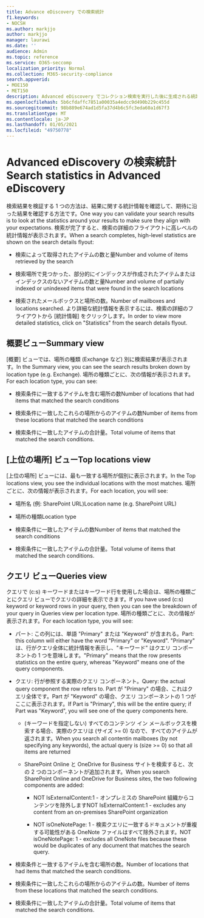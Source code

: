 ```yaml
---
title: Advance eDiscovery での検索統計
f1.keywords:
- NOCSH
ms.author: markjjo
author: markjjo
manager: laurawi
ms.date: ''
audience: Admin
ms.topic: reference
ms.service: O365-seccomp
localization_priority: Normal
ms.collection: M365-security-compliance
search.appverid:
- MOE150
- MET150
description: Advanced eDiscovery でコレクション検索を実行した後に生成される統計情報を表示して、検索結果を検証します。
ms.openlocfilehash: 5b6cfdaffc7851a00035a4edcc9d490b229c455d
ms.sourcegitcommit: 98b889e674ad1d5fa37d4b6c5fc3eda60a1d67f3
ms.translationtype: MT
ms.contentlocale: ja-JP
ms.lasthandoff: 01/05/2021
ms.locfileid: "49750778"
---
```

# <a name="search-statistics-in-advanced-ediscovery"></a><span data-ttu-id="23008-103">Advanced eDiscovery の検索統計</span><span class="sxs-lookup"><span data-stu-id="23008-103">Search statistics in Advanced eDiscovery</span></span>

<span data-ttu-id="23008-104">検索結果を検証する 1 つの方法は、結果に関する統計情報を確認して、期待に沿った結果を確認する方法です。</span><span class="sxs-lookup"><span data-stu-id="23008-104">One way you can validate your search results is to look at the statistics around your results to make sure they align with your expectations.</span></span> <span data-ttu-id="23008-105">検索が完了すると、検索の詳細のフライアウトに高レベルの統計情報が表示されます。</span><span class="sxs-lookup"><span data-stu-id="23008-105">When a search completes, high-level statistics are shown on the search details flyout:</span></span>

- <span data-ttu-id="23008-106">検索によって取得されたアイテムの数と量</span><span class="sxs-lookup"><span data-stu-id="23008-106">Number and volume of items retrieved by the search</span></span>

- <span data-ttu-id="23008-107">検索場所で見つかった、部分的にインデックスが作成されたアイテムまたはインデックスのないアイテムの数と量</span><span class="sxs-lookup"><span data-stu-id="23008-107">Number and volume of partially indexed or unindexed items that were found in the search locations</span></span>

- <span data-ttu-id="23008-108">検索されたメールボックスと場所の数。</span><span class="sxs-lookup"><span data-stu-id="23008-108">Number of mailboxes and locations searched.</span></span>
<span data-ttu-id="23008-109">より詳細な統計情報を表示するには、検索の詳細のフライアウトから [統計情報] をクリックします。</span><span class="sxs-lookup"><span data-stu-id="23008-109">In order to view more detailed statistics, click on "Statistics" from the search details flyout.</span></span>

## <a name="summary-view"></a><span data-ttu-id="23008-110">概要ビュー</span><span class="sxs-lookup"><span data-stu-id="23008-110">Summary view</span></span>

<span data-ttu-id="23008-111">[概要] ビューでは、場所の種類 (Exchange など) 別に検索結果が表示されます。</span><span class="sxs-lookup"><span data-stu-id="23008-111">In the Summary view, you can see the search results broken down by location type (e.g. Exchange).</span></span> <span data-ttu-id="23008-112">場所の種類ごとに、次の情報が表示されます。</span><span class="sxs-lookup"><span data-stu-id="23008-112">For each location type, you can see:</span></span>

- <span data-ttu-id="23008-113">検索条件に一致するアイテムを含む場所の数</span><span class="sxs-lookup"><span data-stu-id="23008-113">Number of locations that had items that matched the search conditions</span></span>

- <span data-ttu-id="23008-114">検索条件に一致したこれらの場所からのアイテムの数</span><span class="sxs-lookup"><span data-stu-id="23008-114">Number of items from these locations that matched the search conditions</span></span>

- <span data-ttu-id="23008-115">検索条件に一致したアイテムの合計量。</span><span class="sxs-lookup"><span data-stu-id="23008-115">Total volume of items that matched the search conditions.</span></span>

## <a name="top-locations-view"></a><span data-ttu-id="23008-116">[上位の場所] ビュー</span><span class="sxs-lookup"><span data-stu-id="23008-116">Top locations view</span></span>

<span data-ttu-id="23008-117">[上位の場所] ビューには、最も一致する場所が個別に表示されます。</span><span class="sxs-lookup"><span data-stu-id="23008-117">In the Top locations view, you see the individual locations with the most matches.</span></span> <span data-ttu-id="23008-118">場所ごとに、次の情報が表示されます。</span><span class="sxs-lookup"><span data-stu-id="23008-118">For each location, you will see:</span></span>

- <span data-ttu-id="23008-119">場所名 (例: SharePoint URL)</span><span class="sxs-lookup"><span data-stu-id="23008-119">Location name (e.g. SharePoint URL)</span></span>

- <span data-ttu-id="23008-120">場所の種類</span><span class="sxs-lookup"><span data-stu-id="23008-120">Location type</span></span>

- <span data-ttu-id="23008-121">検索条件に一致したアイテムの数</span><span class="sxs-lookup"><span data-stu-id="23008-121">Number of items that matched the search conditions</span></span>

- <span data-ttu-id="23008-122">検索条件に一致したアイテムの合計量。</span><span class="sxs-lookup"><span data-stu-id="23008-122">Total volume of items that matched the search conditions.</span></span>

## <a name="queries-view"></a><span data-ttu-id="23008-123">クエリ ビュー</span><span class="sxs-lookup"><span data-stu-id="23008-123">Queries view</span></span>

<span data-ttu-id="23008-124">クエリで (c:s) キーワードまたはキーワード行を使用した場合は、場所の種類ごとにクエリ ビューでクエリの詳細を表示できます。</span><span class="sxs-lookup"><span data-stu-id="23008-124">If you have used (c:s) keyword or keyword rows in your query, then you can see the breakdown of your query in Queries view per location type.</span></span> <span data-ttu-id="23008-125">場所の種類ごとに、次の情報が表示されます。</span><span class="sxs-lookup"><span data-stu-id="23008-125">For each location type, you will see:</span></span>

- <span data-ttu-id="23008-126">パート: この列には、単語 "Primary" または "Keyword" が含まれる。</span><span class="sxs-lookup"><span data-stu-id="23008-126">Part: this column will either have the word "Primary" or "Keyword".</span></span> <span data-ttu-id="23008-127">"Primary" は、行がクエリ全体に統計情報を表示し、"キーワード" はクエリ コンポーネントの 1 つを意味します。</span><span class="sxs-lookup"><span data-stu-id="23008-127">"Primary" means that the row presents statistics on the entire query, whereas "Keyword" means one of the query components.</span></span>

- <span data-ttu-id="23008-128">クエリ: 行が参照する実際のクエリ コンポーネント。</span><span class="sxs-lookup"><span data-stu-id="23008-128">Query: the actual query component the row refers to.</span></span> <span data-ttu-id="23008-129">Part が "Primary" の場合、これはクエリ全体です。Part が "Keyword" の場合、クエリ コンポーネントの 1 つがここに表示されます。</span><span class="sxs-lookup"><span data-stu-id="23008-129">If Part is "Primary", this will be the entire query; if Part was "Keyword", you will see one of the query components here.</span></span>
  
  - <span data-ttu-id="23008-130">(キーワードを指定しない) すべてのコンテンツ イン メールボックスを検索する場合、実際のクエリは (サイズ >= 0) なので、すべてのアイテムが返されます。</span><span class="sxs-lookup"><span data-stu-id="23008-130">When you search all contentin mailboxes (by not specifying any keywords), the actual query is (size >= 0) so that all items are returned</span></span>
  
  - <span data-ttu-id="23008-131">SharePoint Online と OneDrive for Business サイトを検索すると、次の 2 つのコンポーネントが追加されます。</span><span class="sxs-lookup"><span data-stu-id="23008-131">When you search SharePoint Online and OneDrive for Business sites, the two following components are added:</span></span>
    
    - <span data-ttu-id="23008-132">NOT IsExternalContent:1 - オンプレミスの SharePoint 組織からコンテンツを除外します</span><span class="sxs-lookup"><span data-stu-id="23008-132">NOT IsExternalContent:1 - excludes any content from an on-premises SharePoint organization</span></span>
    
    - <span data-ttu-id="23008-133">NOT isOneNotePage: 1 - 検索クエリに一致するドキュメントが重複する可能性がある OneNote ファイルはすべて除外されます。</span><span class="sxs-lookup"><span data-stu-id="23008-133">NOT isOneNotePage: 1 - excludes all OneNote files because these would be duplicates of any document that matches the search query.</span></span>

- <span data-ttu-id="23008-134">検索条件と一致するアイテムを含む場所の数。</span><span class="sxs-lookup"><span data-stu-id="23008-134">Number of locations that had items that matched the search conditions.</span></span>

- <span data-ttu-id="23008-135">検索条件に一致したこれらの場所からのアイテムの数。</span><span class="sxs-lookup"><span data-stu-id="23008-135">Number of items from these locations that matched the search conditions.</span></span>

- <span data-ttu-id="23008-136">検索条件に一致したアイテムの合計量。</span><span class="sxs-lookup"><span data-stu-id="23008-136">Total volume of items that matched the search conditions.</span></span>
